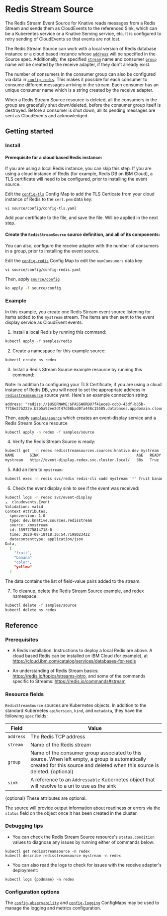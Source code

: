 # Redis Stream Source

The Redis Stream Event Source for Knative reads messages from a Redis Stream and
sends them as CloudEvents to the referenced Sink, which can be a Kuberentes service 
or a Knative Serving service, etc. It is configured to retry sending of CloudEvents 
so that events are not lost.

The Redis Stream Source can work with a local version of Redis database instance or 
a cloud based instance whose [`address`](config/300-redisstreamsource.yaml) will be 
specified in the Source spec. Additionally, the specified [`stream`](config/300-redisstreamsource.yaml) 
name and consumer [`group`](config/300-redisstreamsource.yaml) name will be 
created by the receive adapter, if they don't already exist.

The number of consumers in the consumer group can also be configured via data in 
[`config-redis`](config/config-redis.yaml). This makes it possible for each consumer to
consume different messages arriving in the stream. Each consumer has an unique consumer 
name which is a string created by the receive adapter.

When a Redis Stream Source resource is deleted, all the consumers in the group
are gracefully shut down/deleted, before the consumer group itself is destroyed. 
Before a consumer is shut down, all its pending messages are sent as CloudEvents and acknowledged. 


## Getting started

### Install

#### Prerequisite for a cloud based Redis instance:

If you are using a local Redis instance, you can skip this step. If you are
using a cloud instance of Redis (for example, Redis DB on IBM Cloud), a TLS
certificate will need to be configured, prior to installing the event source.

Edit the [`config-tls`](config/config-tls.yaml) Config Map to add the TLS Certicate
from your cloud instance of Redis to the `cert.pem` data key:

```
vi source/config/config-tls.yaml
```

Add your certificate to the file, and save the file. Will be applied in the next step.

#### Create the `RedisStreamSource` source definition, and all of its components:

You can also, configure the receive adapter with the number of consumers in a group, 
prior to installing the event source.

Edit the [`config-redis`](config/config-redis.yaml) Config Map to edit the `numConsumers` data key:

```
vi source/config/config-redis.yaml
```

Then, apply [`source/config`](../source/config)

```sh
ko apply -f source/config
```


### Example

In this example, you create one Redis Stream event source listening for items added to
the `mystream` stream. The items are then sent to the event display service as
CloudEvent events.

1. Install a local Redis by running this command:

```sh
kubectl apply -f samples/redis
```

2. Create a namespace for this example source:

```sh
kubectl create ns redex
```

3. Install a Redis Stream Source example resource by running this command:

Note: In addition to configuring your TLS Certificate, if you are using a cloud
instance of Redis DB, you will need to set the appropriate address in
[`redisstreamsource`](../samples/source/redisstreamsource.yaml) source yaml.
Here's an example connection string:

```
address: "rediss://$USERNAME:$PASSWORD@7f41ece8-ccb3-43df-b35b-7716e27b222e.b2b5a92ee2df47d58bad0fa448c15585.databases.appdomain.cloud:32086"
```

Then, apply [`samples/source`](../samples/source) which creates an event-display service and a Redis Stream Source resource

```sh
kubectl apply -n redex -f samples/source
```

4. Verify the Redis Stream Source  is ready:

```sh
kubectl get  -n redex redisstreamsources.sources.knative.dev mystream
NAME       SINK                                            AGE   READY   REASON
mystream   http://event-display.redex.svc.cluster.local/   38s   True
```

5. Add an item to `mystream`:

```sh
kubectl exec -n redis svc/redis redis-cli xadd mystream '*' fruit banana color yellow
```

6. Check the event display sink to see if the event was received:

```sh
kubectl logs -n redex svc/event-display
☁️  cloudevents.Event
Validation: valid
Context Attributes,
  specversion: 1.0
  type: dev.knative.sources.redisstream
  source: /mystream
  id: 1597775814718-0
  time: 2020-08-18T18:36:54.719802342Z
  datacontenttype: application/json
Data,
  [
    "fruit",
    "banana"
    "color",
    "yellow"
  ]
```

The data contains the list of field-value pairs added to the stream.

7. To cleanup, delete the Redis Stream Source example, and redex namespace:

```sh
kubectl delete -f samples/source 
kubectl delete ns redex
```

## Reference

### Prerequisites

* A Redis installation. Instructions to deploy a local Redis are above. 
A cloud based Redis can be installed on IBM Cloud (for example), at https://cloud.ibm.com/catalog/services/databases-for-redis

* An understanding of Redis Stream basics: https://redis.io/topics/streams-intro, and some of the commands specific to Streams: https://redis.io/commands#stream

### Resource fields

`RedisStreamSource` sources are Kubernetes objects. In addition to the standard Kubernetes
`apiVersion`, `kind`, and `metadata`, they have the following `spec` fields:

| Field       | Value       |
| ----------- | ----------- |
| `address`   | The Redis TCP address
| `stream`    | Name of the Redis stream
| `group`     | Name of the consumer group associated to this source. When left empty, a group is automatically created for this source and deleted when this source is deleted. {optional} 
| `sink`      | A reference to an `Addressable` Kubernetes object that will resolve to a uri to use as the sink

{optional} These attributes are optional.

The source will provide output information about readiness or errors via the
`status` field on the object once it has been created in the cluster.

### Debugging tips

* You can check the Redis Stream Source resource's `status.condition` values to diagnose any issues by running either of commands below:

```
kubectl get redisstreamsource -n redex
kubectl describe redisstreamsource mystream -n redex
```

* You can also read the logs to check for issues with the receive adapter's deployment:

```
kubectl logs {podname} -n redex
```

### Configuration options

The [`config-observability`](config/config-observability.yaml) and [`config-logging`](config/config-logging.yaml)
ConfigMaps may be used to manage the logging and metrics configuration.
